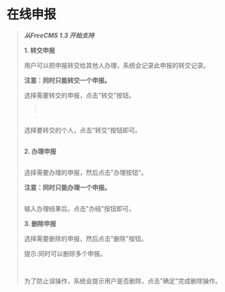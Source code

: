 # 在线申报 #
<p>
<blockquote></p>
<p>
</blockquote><blockquote><b><i>从<span>FreeCMS 1.3 </span>开始支持</i></b></p>
<p>
<b>1.  </b><b>转交申报</b></p>
<p>
用户可以把申报转交给其他人办理，系统会记录此申报的转交记录。</p>
<p>
<b>注意：同时只能转交一个申报。</b><a href='http://static.oschina.net/uploads/space/2013/0426/184649_BG8r_916014.png'><img src='http://static.oschina.net/uploads/space/2013/0426/184649_BG8r_916014.png' alt='' /></a></p>
<p>
<blockquote></p>
<p>
</blockquote><span>选择需要转交的申报，点击"转交"按钮。</span></p>
<p>
<blockquote></p>
<p>
</p>
<p>
</p>
<br />
<p>
</blockquote><span><a href='http://static.oschina.net/uploads/space/2013/0426/184734_8sxl_916014.png'><img src='http://static.oschina.net/uploads/space/2013/0426/184734_8sxl_916014.png' alt='' /></a></span></p>
<p>
<span>选择要转交的个人，点击"转交"按钮即可。</span></p>
<p>
<span><span><a href='http://static.oschina.net/uploads/space/2013/0426/184836_6BX9_916014.png'><img src='http://static.oschina.net/uploads/space/2013/0426/184836_6BX9_916014.png' alt='' /></a></span></span></p>
<p>
<span><b>2.  </b><b>办理申报</b></span></p>
<p>
<span><span><a href='http://static.oschina.net/uploads/space/2013/0426/184855_Hehq_916014.png'><img src='http://static.oschina.net/uploads/space/2013/0426/184855_Hehq_916014.png' alt='' /></a></span></span></p>
<p>
<span>选择需要办理的申报，然后点击"办理按钮"。</span></p>
<p>
<span><b>注意：同时只能办理一个申报。</b></span></p>
<p>
<span><span><a href='http://static.oschina.net/uploads/space/2013/0426/184933_Ul9j_916014.png'><img src='http://static.oschina.net/uploads/space/2013/0426/184933_Ul9j_916014.png' alt='' /></a></span></span></p>
<p>
<span>输入办理结果后，点击"办结"按钮即可。</span></p>
<p>
<span><b>3.  </b><b>删除申报</b></span></p>
<p>
<span>选择需要删除的申报，然后点击"删除"按钮。</span></p>
<p>
<span>提示<span>:</span>同时可以删除多个申报。</span></p>
<p>
<span><span><a href='http://static.oschina.net/uploads/space/2013/0426/184950_VSwp_916014.png'><img src='http://static.oschina.net/uploads/space/2013/0426/184950_VSwp_916014.png' alt='' /></a></span></span></p>
<p>
<span><span><a href='http://static.oschina.net/uploads/space/2013/0426/185004_3b7d_916014.png'><img src='http://static.oschina.net/uploads/space/2013/0426/185004_3b7d_916014.png' alt='' /></a></span></span></p>
<p>
<span>为了防止误操作，系统会提示用户是否删除，点击"确定"完成删除操作。</span></p>